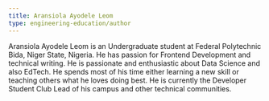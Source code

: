 ```yaml
---
title: Aransiola Ayodele Leom
type: engineering-education/author
---
```

Aransiola Ayodele Leom is an Undergraduate student at Federal Polytechnic Bida, Niger State, Nigeria. He has passion for Frontend Development and technical writing. He is passionate and enthusiastic about Data Science and also EdTech. He spends most of his time either learning a new skill or teaching others what he loves doing best. He is currently the Developer Student Club Lead of his campus and other technical communities.
